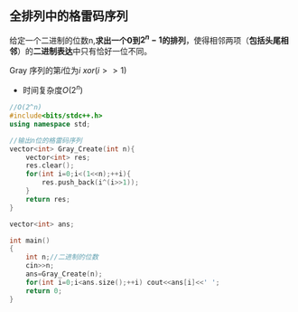 ## 全排列中的格雷码序列

给定一个二进制的位数n,**求出一个0到$2^n-1$的排列**，使得相邻两项（**包括头尾相邻**）的**二进制表达**中只有恰好一位不同。

Gray 序列的第$i$位为$i \ xor (i>>1)$ 

* 时间复杂度$O(2^n)$  

```c++
//O(2^n)
#include<bits/stdc++.h>
using namespace std;

//输出n位的格雷码序列
vector<int> Gray_Create(int n){
    vector<int> res;
    res.clear();
    for(int i=0;i<(1<<n);++i){
        res.push_back(i^(i>>1));
    }
    return res;
}

vector<int> ans;

int main()
{
    int n;//二进制的位数
    cin>>n;
    ans=Gray_Create(n);
    for(int i=0;i<ans.size();++i) cout<<ans[i]<<' ';
    return 0;
}

```







